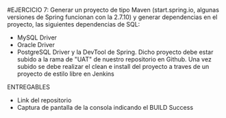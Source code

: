 #EJERCICIO 7:
Generar un proyecto de tipo Maven (start.spring.io, algunas versiones de Spring funcionan con la 2.7.10)
y generar dependencias en el proyecto,  las siguientes dependencias de SQL:
- MySQL Driver
- Oracle Driver
- PostgreSQL Driver
 y la DevTool de Spring. 
Dicho proyecto debe estar subido a la rama de "UAT" de nuestro repositorio
en Github. 
Una vez subido se debe realizar el clean e install del proyecto a traves de un proyecto de estilo libre en Jenkins

ENTREGABLES
- Link del repositorio
- Captura de pantalla de la consola indicando el BUILD Success
